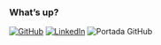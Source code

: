 ### What’s up?
[![GitHub](https://img.shields.io/badge/github-%23121011.svg?style=for-the-badge&logo=github&logoColor=white)](https://github.com/giraldoDavid)
[![LinkedIn](https://img.shields.io/badge/linkedin-%230077B5.svg?style=for-the-badge&logo=linkedin&logoColor=white)](https://www.linkedin.com/in/giraldoDavid/)
![Portada GitHub](https://user-images.githubusercontent.com/90360114/170811975-05511abc-4491-4732-bfb5-20649b3995ee.png)

<!--
**davidgirald0/davidgirald0** is a ✨ _special_ ✨ repository because its `README.md` (this file) appears on your GitHub profile.

Here are some ideas to get you started:

- 🔭 I’m currently working on ...
- 🌱 I’m currently learning ...
- 👯 I’m looking to collaborate on ...
- 🤔 I’m looking for help with ...
- 💬 Ask me about ...
- 📫 How to reach me: ...
- 😄 Pronouns: ...
- ⚡ Fun fact: ...
-->

